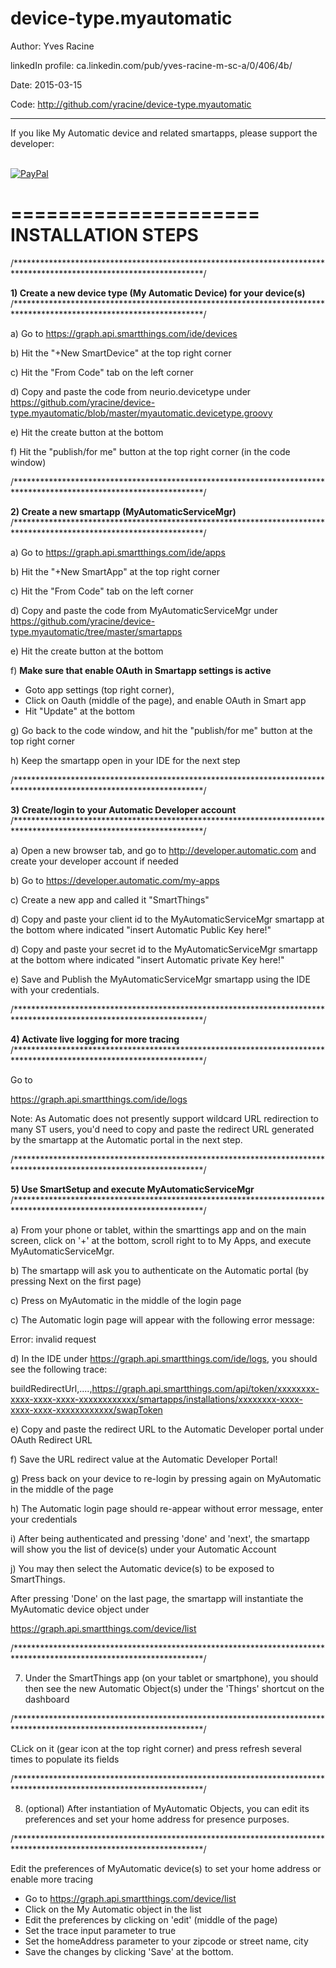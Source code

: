 # device-type.myautomatic

Author:             Yves Racine

linkedIn profile:   ca.linkedin.com/pub/yves-racine-m-sc-a/0/406/4b/

Date:               2015-03-15

Code: http://github.com/yracine/device-type.myautomatic

**************************************************************************************************
If you like My Automatic device and related smartapps, please support the developer:


<br/> [![PayPal](https://www.paypalobjects.com/en_US/i/btn/btn_donate_SM.gif)](
https://www.paypal.com/cgi-bin/webscr?cmd=_donations&business=yracine%40yahoo%2ecom&lc=US&item_name=Maisons%20ecomatiq&no_note=0&currency_code=USD&bn=PP%2dDonationsBF%3abtn_donateCC_LG%2egif%3aNonHostedGuest)


=====================
INSTALLATION STEPS
=====================




/*******************************************************************************************************************/

<b>1) Create a new device type (My Automatic Device) for your device(s)</b>
/*******************************************************************************************************************/



a) Go to https://graph.api.smartthings.com/ide/devices

b) Hit the "+New SmartDevice" at the top right corner

c) Hit the "From Code" tab on the left corner

d) Copy and paste the code from neurio.devicetype
under https://github.com/yracine/device-type.myautomatic/blob/master/myautomatic.devicetype.groovy

e) Hit the create button at the bottom

f) Hit the "publish/for me" button at the top right corner (in the code window)

/*******************************************************************************************************************/

<b>2) Create a new smartapp (MyAutomaticServiceMgr)</b>
/*******************************************************************************************************************/


a) Go to https://graph.api.smartthings.com/ide/apps

b) Hit the "+New SmartApp" at the top right corner

c) Hit the "From Code" tab on the left corner

d) Copy and paste the code from MyAutomaticServiceMgr
under https://github.com/yracine/device-type.myautomatic/tree/master/smartapps

e) Hit the create button at the bottom

f) <b>Make sure that enable OAuth in Smartapp settings is active</b> 

* Goto app settings (top right corner), 
* Click on Oauth (middle of the page), and enable OAuth in Smart app
* Hit "Update" at the bottom

g) Go back to the code window, and hit the "publish/for me" button at the top right corner 

h) Keep the smartapp open in your IDE for the next step

/*******************************************************************************************************************/

<b>3) Create/login to your Automatic Developer account</b>
/*******************************************************************************************************************/

a) Open a new browser tab, and go to http://developer.automatic.com and create your developer account if needed

b) Go to https://developer.automatic.com/my-apps

c) Create a new app and called it "SmartThings"

d) Copy and paste your client id to the MyAutomaticServiceMgr smartapp at the bottom where indicated "insert Automatic Public Key here!"

d) Copy and paste your secret id to the MyAutomaticServiceMgr smartapp at the bottom where indicated "insert Automatic private Key here!"

e) Save and Publish the MyAutomaticServiceMgr smartapp using the IDE with your credentials.


/*******************************************************************************************************************/

<b>4) Activate live logging for more tracing</b> 
/*******************************************************************************************************************/


Go to 

https://graph.api.smartthings.com/ide/logs


Note: As Automatic does not presently support wildcard URL redirection to many ST users, you'd need to copy and
paste the redirect URL generated by the smartapp at the Automatic portal in the next step.


/*******************************************************************************************************************/

<b>5) Use SmartSetup and execute MyAutomaticServiceMgr</b>
/*******************************************************************************************************************/


a) From your phone or tablet, within the smarttings app and on the main screen, click on '+' at the bottom, scroll right to to My Apps, and execute MyAutomaticServiceMgr.

b) The smartapp will ask you to authenticate on the Automatic portal (by pressing Next on the first page)

c) Press on MyAutomatic in the middle of the login page

c) The Automatic login page will appear with the following error message:

Error: invalid request

d) In the IDE under https://graph.api.smartthings.com/ide/logs, you should see
the following trace:

 buildRedirectUrl,....,https://graph.api.smartthings.com/api/token/xxxxxxxx-xxxx-xxxx-xxxx-xxxxxxxxxxxx/smartapps/installations/xxxxxxxx-xxxx-xxxx-xxxx-xxxxxxxxxxxx/swapToken
 
e) Copy and paste the redirect URL to the Automatic Developer portal under OAuth Redirect URL 

f) Save the URL redirect value at the Automatic Developer Portal!

g) Press back on your device to re-login by pressing again on MyAutomatic in the middle of the page 

h) The Automatic login page should re-appear without error message, enter your credentials

i) After being authenticated and pressing 'done' and 'next', the smartapp will show you the list of device(s) under your Automatic Account

j) You may then select the Automatic device(s) to be exposed to SmartThings.

After pressing 'Done' on the last page, the smartapp will instantiate the MyAutomatic device object under 

https://graph.api.smartthings.com/device/list


/*******************************************************************************************************************/

7) Under the SmartThings app (on your tablet or smartphone), you should then
see the new Automatic Object(s) under the 'Things' shortcut on the dashboard

/*******************************************************************************************************************/

CLick on it (gear icon at the top right corner) and press refresh several times to populate its fields

/*******************************************************************************************************************/

8) (optional) After instantiation of MyAutomatic Objects, you can edit its preferences and set your home
address for presence purposes.

/*******************************************************************************************************************/


Edit the preferences of MyAutomatic device(s) to set your home address or enable more tracing

- Go to https://graph.api.smartthings.com/device/list
- Click on the My Automatic object in the list
- Edit the preferences by clicking on 'edit' (middle of the page) 
- Set the trace input parameter to true 
- Set the homeAddress parameter to your zipcode or street name, city 
- Save the changes by clicking 'Save' at the bottom.




